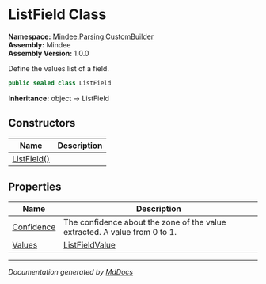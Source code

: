 ﻿<!--  
  <auto-generated>   
    The contents of this file were generated by a tool.  
    Changes to this file may be list if the file is regenerated  
  </auto-generated>   
-->

# ListField Class

**Namespace:** [Mindee.Parsing.CustomBuilder](../index.md)  
**Assembly:** Mindee  
**Assembly Version:** 1.0.0

Define the values list of a field.

```csharp
public sealed class ListField
```

**Inheritance:** object → ListField

## Constructors

| Name                                 | Description |
| ------------------------------------ | ----------- |
| [ListField()](constructors/index.md) |             |

## Properties

| Name                                   | Description                                                                |
| -------------------------------------- | -------------------------------------------------------------------------- |
| [Confidence](properties/Confidence.md) | The confidence about the zone of the value extracted. A value from 0 to 1. |
| [Values](properties/Values.md)         | [ListFieldValue](../ListFieldValue/index.md)                               |

___

*Documentation generated by [MdDocs](https://github.com/ap0llo/mddocs)*
